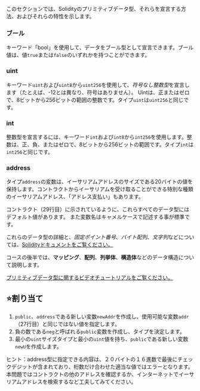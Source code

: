 このセクションでは、Solidityのプリミティブデータ型、それらを宣言する方法、およびそれらの特性を示します。

### ブール
キーワード「bool」を使用して、データをブール型として宣言できます。ブール値は、値`true`または`false`のいずれかを持つことができます。

### uint
キーワード`uint`および`uint8`から`uint256`を使用して、*符号なし整数型*を宣言します（たとえば、-12とは異なり、符号はありません）。 Uintは、正またはゼロで、8ビットから256ビットの範囲の整数です。タイプ`uint`は`uint256`と同じです。

### int
整数型を宣言するには、キーワード`int`および`int8`から`int256`を使用します。整数は、正、負、またはゼロで、8ビットから256ビットの範囲です。タイプ`int`は`int256`と同じです。

### address
タイプ`address`の変数は、イーサリアムアドレスのサイズである20バイトの値を保持します。コントラクトからイーサリアムを受け取ることができる特別な種類のイーサリアムアドレス、「アドレス支払い」もあります。

コントラクト（29行目）に示されているように、これらすべてのデータ型にはデフォルト値があります。
また変数名はキャメルケースで記述する事が標準です。


これらのデータ型の詳細と、*固定ポイント番号*、*バイト配列*、*文字列*などについては、<a href="https://docs.soliditylang.org/en/latest/types.html" target ="_blank">Solidityドキュメントをご覧ください。</a>

コースの後半では、**マッピング**、**配列**、**列挙体**、**構造体**などのデータ構造について説明します。

<a href="https://www.youtube.com/watch?v=8Tj-Th_S7NU" target="_blank">プリミティブデータ型に関するビデオチュートリアルをご覧ください。</a>

## ⭐️割り当て
1.  `public`、`address`である新しい変数`newAddr`を作成し、使用可能な変数`addr`（27行目）と同じではない値を指定します。
2. 負の数である`neg`と呼ばれる`public`変数を作成し、タイプを決定します。
3. 最小の`uint`サイズタイプと最小の`uint`値を持ち、`public`である新しい変数`newU`を作成します。

ヒント：address型に指定できる内容は、２０バイトの１６進数で最後にチェックデジットが含まれており、桁数だけ合わせた適当な値ではエラーとなります。本問題ではコントラクトの他のアドレスを確認するか、インターネットでイーサリアムアドレスを検索するなど工夫してみてください。